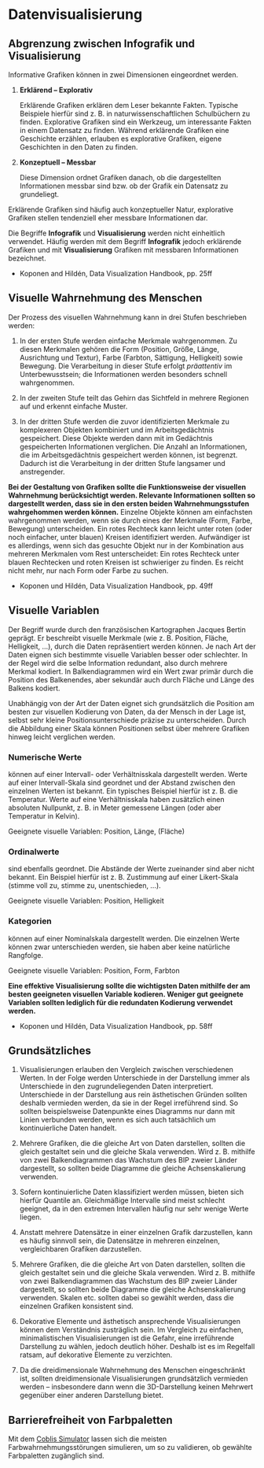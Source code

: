# Datenvisualisierung

## Abgrenzung zwischen Infografik und Visualisierung

Informative Grafiken können in zwei Dimensionen eingeordnet werden.

1. **Erklärend – Explorativ**
   
   Erklärende Grafiken erklären dem Leser bekannte Fakten. Typische Beispiele hierfür sind z. B. in naturwissenschaftlichen Schulbüchern zu finden. Explorative Grafiken sind ein Werkzeug, um interessante Fakten in einem Datensatz zu finden. Während erklärende Grafiken eine Geschichte erzählen, erlauben es explorative Grafiken, eigene Geschichten in den Daten zu finden.
   
2. **Konzeptuell – Messbar**
   
   Diese Dimension ordnet Grafiken danach, ob die dargestellten Informationen messbar sind bzw. ob der Grafik ein Datensatz zu grundeliegt.
   
Erklärende Grafiken sind häufig auch konzeptueller Natur, explorative Grafiken stellen tendenziell eher messbare Informationen dar.

Die Begriffe **Infografik**  und **Visualisierung** werden nicht einheitlich verwendet. Häufig werden mit dem Begriff **Infografik** jedoch erklärende Grafiken und mit **Visualisierung** Grafiken mit messbaren Informationen bezeichnet.

* Koponen and Hildén, Data Visualization Handbook, pp. 25ff

## Visuelle Wahrnehmung des Menschen

Der Prozess des visuellen Wahrnehmung kann in drei Stufen beschrieben werden:

1. In der ersten Stufe werden einfache Merkmale wahrgenommen. Zu diesen Merkmalen gehören die Form (Position, Größe, Länge, Ausrichtung und Textur), Farbe (Farbton, Sättigung, Helligkeit) sowie Bewegung. Die Verarbeitung in dieser Stufe erfolgt *präattentiv* im Unterbewusstsein; die Informationen werden besonders schnell wahrgenommen.

2. In der zweiten Stufe teilt das Gehirn das Sichtfeld in mehrere Regionen auf und erkennt einfache Muster.

3. In der dritten Stufe werden die zuvor identifizierten Merkmale zu komplexeren Objekten kombiniert und im Arbeitsgedächtnis gespeichert. Diese Objekte werden dann mit im Gedächtnis gespeicherten Informationen verglichen. Die Anzahl an Informationen, die im Arbeitsgedächtnis gespeichert werden können, ist begrenzt. Dadurch ist die Verarbeitung in der dritten Stufe langsamer und anstregender.

**Bei der Gestaltung von Grafiken sollte die Funktionsweise der visuellen Wahrnehmung berücksichtigt werden. Relevante Informationen sollten so dargestellt werden, dass sie in den ersten beiden Wahrnehmungsstufen wahrgehommen werden können.** Einzelne Objekte können am einfachsten wahrgenommen werden, wenn sie durch eines der Merkmale (Form, Farbe, Bewegung) unterscheiden. Ein rotes Rechteck kann leicht unter roten (oder noch einfacher, unter blauen) Kreisen identifiziert werden. Aufwändiger ist es allerdings, wenn sich das gesuchte Objekt nur in der Kombination aus mehreren Merkmalen vom Rest unterscheidet: Ein rotes Rechteck unter blauen Rechtecken und roten Kreisen ist schwieriger zu finden. Es reicht nicht mehr, nur nach Form oder Farbe zu suchen.

* Koponen und Hildén, Data Visualization Handbook, pp. 49ff

## Visuelle Variablen

Der Begriff wurde durch den französischen Kartographen Jacques Bertin geprägt. Er beschreibt visuelle Merkmale (wie z. B. Position, Fläche, Helligkeit, …), durch die Daten repräsentiert werden können. Je nach Art der Daten eignen sich bestimmte visuelle Variablen besser oder schlechter. In der Regel wird die selbe Information redundant, also durch mehrere Merkmal kodiert. In Balkendiagrammen wird ein Wert zwar primär durch die Position des Balkenendes, aber sekundär auch durch Fläche und Länge des Balkens kodiert.

Unabhängig von der Art der Daten eignet sich grundsätzlich die Position am besten zur visuellen Kodierung von Daten, da der Mensch in der Lage ist, selbst sehr kleine Positionsunterschiede präzise zu unterscheiden. Durch die Abbildung einer Skala können Positionen selbst über mehrere Grafiken hinweg leicht verglichen werden.

### Numerische Werte
können auf einer Intervall- oder Verhältnisskala dargestellt werden. Werte auf einer Intervall-Skala sind geordnet und der Abstand zwischen den einzelnen Werten ist bekannt. Ein typisches Beispiel hierfür ist z. B. die Temperatur. Werte auf eine Verhältnisskala haben zusätzlich einen absoluten Nullpunkt, z. B. in Meter gemessene Längen (oder aber Temperatur in Kelvin).

Geeignete visuelle Variablen: Position, Länge, (Fläche)

### Ordinalwerte
sind ebenfalls geordnet. Die Abstände der Werte zueinander sind aber nicht bekannt. Ein Beispiel hierfür ist z. B. Zustimmung auf einer Likert-Skala (stimme voll zu, stimme zu, unentschieden, …).

Geeignete visuelle Variablen: Position, Helligkeit

### Kategorien
können auf einer Nominalskala dargestellt werden. Die einzelnen Werte können zwar unterschieden werden, sie haben aber keine natürliche Rangfolge.

Geeignete visuelle Variablen: Position, Form, Farbton

**Eine effektive Visualisierung sollte die wichtigsten Daten mithilfe der am besten geeigneten visuellen Variable kodieren. Weniger gut geeignete Variablen sollten lediglich für die redundaten Kodierung verwendet werden.**

* Koponen und Hildén, Data Visualization Handbook, pp. 58ff

## Grundsätzliches

1. Visualisierungen erlauben den Vergleich zwischen verschiedenen Werten. In der Folge werden Unterschiede in der Darstellung immer als Unterschiede in den zugrundeliegenden Daten interpretiert. Unterschiede in der Darstellung aus rein ästhetischen Gründen sollten deshalb vermieden werden, da sie in der Regel irreführend sind. So sollten beispielsweise Datenpunkte eines Diagramms nur dann mit Linien verbunden werden, wenn es sich auch tatsächlich um kontinuierliche Daten handelt.

2. Mehrere Grafiken, die die gleiche Art von Daten darstellen, sollten die gleich gestaltet sein und die gleiche Skala verwenden. Wird z. B. mithilfe von zwei Balkendiagrammen das Wachstum des BIP zweier Länder dargestellt, so sollten beide Diagramme die gleiche Achsenskalierung verwenden.

3. Sofern kontinuierliche Daten klassifiziert werden müssen, bieten sich hierfür Quantile an. Gleichmäßige Intervalle sind meist schlecht geeignet, da in den extremen Intervallen häufig nur sehr wenige Werte liegen.

4. Anstatt mehrere Datensätze in einer einzelnen Grafik darzustellen, kann es häufig sinnvoll sein, die Datensätze in mehreren einzelnen, vergleichbaren Grafiken darzustellen. 

5. Mehrere Grafiken, die die gleiche Art von Daten darstellen, sollten die gleich gestaltet sein und die gleiche Skala verwenden. Wird z. B. mithilfe von zwei Balkendiagrammen das Wachstum des BIP zweier Länder dargestellt, so sollten beide Diagramme die gleiche Achsenskalierung verwenden. Skalen etc. sollten dabei so gewählt werden, dass die einzelnen Grafiken konsistent sind.

6. Dekorative Elemente und ästhetisch ansprechende Visualisierungen können dem Verständnis zusträglich sein. Im Vergleich zu einfachen, minimalistischen Visualisierungen ist die Gefahr, eine irreführende Darstellung zu wählen, jedoch deutlich höher. Deshalb ist es im Regelfall ratsam, auf dekorative Elemente zu verzichten.

7. Da die dreidimensionale Wahrnehmung des Menschen eingeschränkt ist, sollten dreidimensionale Visualisierungen grundsätzlich vermieden werden – insbesondere dann wenn die 3D-Darstellung keinen Mehrwert gegenüber einer anderen Darstellung bietet.

## Barrierefreiheit von Farbpaletten

Mit dem [Coblis Simulator](https://www.color-blindness.com/coblis-color-blindness-simulator/) lassen sich die meisten Farbwahrnehmungsstörungen simulieren, um so zu validieren, ob gewählte Farbpaletten zugänglich sind.
